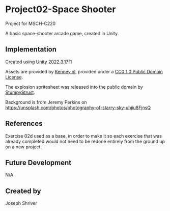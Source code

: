 # Project02-Space Shooter

Project for MSCH-C220

A basic space-shooter arcade game, created in Unity.

## Implementation

Created using [Unity 2022.3.17f1](https://unity.com/download)

Assets are provided by [Kenney.nl](https://kenney.nl/assets/space-shooter-extension), provided under a [CC0 1.0 Public Domain License](https://creativecommons.org/publicdomain/zero/1.0/).

The explosion spritesheet was released into the public domain by [StumpyStrust](https://opengameart.org/content/explosion-sheet).

Background is from Jeremy Perkins on https://unsplash.com/photos/photography-of-starry-sky-uhjiu8FjnsQ 


## References
Exercise 02d used as a base, in order to make it so each exercise that was already completed would not need to be redone entirely from the ground up on a new project.

## Future Development
N/A

## Created by
Joseph Shriver
